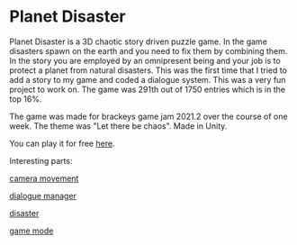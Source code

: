# Planet Disaster
Planet Disaster is a 3D chaotic story driven puzzle game. In the game disasters spawn on the earth and you need to fix them by combining them. In the story you are employed by an omnipresent being and your job is to protect a planet from natural disasters. This was the first time that I tried to add a story to my game and coded a dialogue system. This was a very fun project to work on. The game was 291th out of 1750 entries which is in the top 16%.

The game was made for brackeys game jam 2021.2 over the course of one week. The theme was "Let there be chaos". Made in Unity.

You can play it for free [here](https://victorghys.itch.io/planet-disaster).

Interesting parts:

[camera movement](https://github.com/VictorGhys/Planet-Disaster)

[dialogue manager](https://github.com/VictorGhys/Planet-Disaster/blob/main/Assets/Scripts/DialogueManager.cs)

[disaster](https://github.com/VictorGhys/Planet-Disaster/blob/main/Assets/Scripts/Disaster.cs)

[game mode](https://github.com/VictorGhys/Planet-Disaster/blob/main/Assets/Scripts/GameMode.cs)
